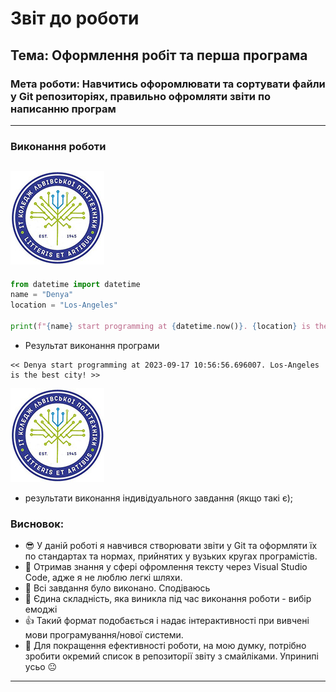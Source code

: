 # Звіт до роботи
## Тема: Оформлення робіт та перша програма
### Мета роботи: Навчитись офоромлювати та сортувати файли у Git репозиторіях, правильно офромляти звіти по написанню програм
---
### Виконання роботи
![alt text](https://github.com/BobasB/it_college/raw/main/reports/pictures/logo-lit.jpg "ІТ Коледж")
-
```python
from datetime import datetime
name = "Denya"
location = "Los-Angeles"

print(f"{name} start programming at {datetime.now()}. {location} is the best city!")
```
- Результат виконання програми
```text
<< Denya start programming at 2023-09-17 10:56:56.696007. Los-Angeles is the best city! >>
```
![alt text](https://github.com/BobasB/it_college/raw/main/reports/pictures/logo-lit.jpg "ІТ Коледж")

- результати виконання індивідуального завдання (якщо такі є);

### Висновок: 
- :sunglasses: У даній роботі я навчився створювати звіти у Git та оформляти їх по стандартах та нормах, прийнятих у вузьких кругах програмістів.  
- :nail_care: Отримав знання у сфері офромлення тексту через Visual Studio Code, адже я не люблю легкі шляхи.
- :thought_balloon: Всі завдання було виконано. Сподіваюсь
- :underage: Єдина складність, яка виникла під час виконання роботи - вибір емоджі
- :thumbsup: Такий формат подобається і надає інтерактивності при вивчені мови програмування/нової системи.
- :two_men_holding_hands: Для покращення ефективності роботи, на мою думку, потрібно зробити окремий список в репозиторії звіту з смайліками. Упринипі усьо :neutral_face:
---